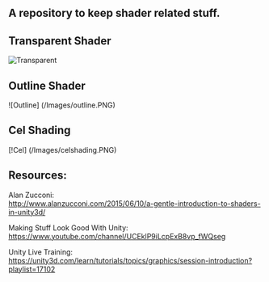 A repository to keep shader related stuff.
--------

Transparent Shader
--------
![Transparent](http://68.media.tumblr.com/3a79e7423230b7353e463b944f074e47/tumblr_ov8spoNKV01ti7nw4o1_1280.jpg)

Outline Shader
--------
![Outline] (/Images/outline.PNG)

Cel Shading
--------
[!Cel] (/Images/celshading.PNG)

Resources:
--------

Alan Zucconi: <br>
http://www.alanzucconi.com/2015/06/10/a-gentle-introduction-to-shaders-in-unity3d/ <br>

Making Stuff Look Good With Unity: <br>
https://www.youtube.com/channel/UCEklP9iLcpExB8vp_fWQseg <br>

Unity Live Training: <br>
https://unity3d.com/learn/tutorials/topics/graphics/session-introduction?playlist=17102 <br>
